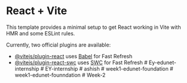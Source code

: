 # React + Vite

This template provides a minimal setup to get React working in Vite with HMR and some ESLint rules.

Currently, two official plugins are available:

- [@vitejs/plugin-react](https://github.com/vitejs/vite-plugin-react/blob/main/packages/plugin-react/README.md) uses [Babel](https://babeljs.io/) for Fast Refresh
- [@vitejs/plugin-react-swc](https://github.com/vitejs/vite-plugin-react-swc) uses [SWC](https://swc.rs/) for Fast Refresh
#   E y - e d u n e t - i n t e r n s h i p  
 #   E Y - i n t e r n s h i p  
 #   a s h i s h  
 #   w e e k 1 - e d u n e t - f o u n d a t i o n  
 #   w e e k 1 - e d u n e t - f o u n n d a t i o n  
 #   W e e k - 2  
 